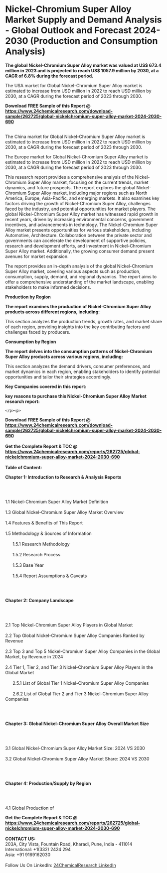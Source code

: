 <h1>Nickel-Chromium Super Alloy Market Supply and Demand Analysis - Global Outlook and Forecast 2024-2030 (Production and Consumption Analysis)</h1><p><strong>The global Nickel-Chromium Super Alloy market was valued at US$ 673.4 million in 2023 and is projected to reach US$ 1057.9 million by 2030, at a CAGR of 6.8% during the forecast period.</strong></p><p>
</p><p>The USA market for Global Nickel-Chromium Super Alloy market is estimated to increase from USD million in 2022 to reach USD million by 2030, at a CAGR during the forecast period of 2023 through 2030.</p><div><b>Download FREE Sample of this Report @ 
            <a href="https://www.24chemicalresearch.com/download-sample/262725/global-nickelchromium-super-alloy-market-2024-2030-690">
            https://www.24chemicalresearch.com/download-sample/262725/global-nickelchromium-super-alloy-market-2024-2030-690</a></b></div><br><p>
</p><p>The China market for Global Nickel-Chromium Super Alloy market is estimated to increase from USD million in 2022 to reach USD million by 2030, at a CAGR during the forecast period of 2023 through 2030.</p><p>
</p><p>The Europe market for Global Nickel-Chromium Super Alloy market is estimated to increase from USD million in 2022 to reach USD million by 2030, at a CAGR during the forecast period of 2023 through 2030.</p><p>
</p><p>This research report provides a comprehensive analysis of the Nickel-Chromium Super Alloy market, focusing on the current trends, market dynamics, and future prospects. The report explores the global Nickel-Chromium Super Alloy market, including major regions such as North America, Europe, Asia-Pacific, and emerging markets. It also examines key factors driving the growth of Nickel-Chromium Super Alloy, challenges faced by the industry, and potential opportunities for market players. The global Nickel-Chromium Super Alloy market has witnessed rapid growth in recent years, driven by increasing environmental concerns, government incentives, and advancements in technology. The Nickel-Chromium Super Alloy market presents opportunities for various stakeholders, including Automotive, Architecture. Collaboration between the private sector and governments can accelerate the development of supportive policies, research and development efforts, and investment in Nickel-Chromium Super Alloy market. Additionally, the growing consumer demand present avenues for market expansion.</p><p>
</p><p>The report provides an in-depth analysis of the global Nickel-Chromium Super Alloy market, covering various aspects such as production, consumption, supply, demand, and regional dynamics. The report aims to offer a comprehensive understanding of the market landscape, enabling stakeholders to make informed decisions.</p><p>
</p><p><strong>Production by Region</strong></p><p>
</p><p><strong>The report examines the production of Nickel-Chromium Super Alloy products across different regions, including:</strong></p><p>
</p><p>
</p><p>This section analyzes the production trends, growth rates, and market share of each region, providing insights into the key contributing factors and challenges faced by producers.</p><p>
</p><p><strong>Consumption by Region</strong></p><p>
</p><p><strong>The report delves into the consumption patterns of Nickel-Chromium Super Alloy products across various regions, including:</strong></p><p>
</p><p>
</p><p>This section analyzes the demand drivers, consumer preferences, and market dynamics in each region, enabling stakeholders to identify potential opportunities and tailor their strategies accordingly.</p><p>
<strong>Key Companies covered in this report:</strong></p><p>
</p><p>
</p><p><strong>key reasons to purchase this Nickel-Chromium Super Alloy Market research report:</strong></p><p>

	</p><p>

</p><div><b>Download FREE Sample of this Report @ 
            <a href="https://www.24chemicalresearch.com/download-sample/262725/global-nickelchromium-super-alloy-market-2024-2030-690">
            https://www.24chemicalresearch.com/download-sample/262725/global-nickelchromium-super-alloy-market-2024-2030-690</a></b></div><br><div><b>Get the Complete Report & TOC @ 
            <a href="https://www.24chemicalresearch.com/reports/262725/global-nickelchromium-super-alloy-market-2024-2030-690">
            https://www.24chemicalresearch.com/reports/262725/global-nickelchromium-super-alloy-market-2024-2030-690</a></b></div><br>
            <b>Table of Content:</b><p><p><strong>Chapter 1: Introduction to Research &amp; Analysis Reports</strong></p><br />
<br />
<p>1.1 Nickel-Chromium Super Alloy Market Definition<br /><br />
1.3 Global Nickel-Chromium Super Alloy Market Overview<br /><br />
1.4 Features &amp; Benefits of This Report<br /><br />
1.5 Methodology &amp; Sources of Information<br /><br />
&nbsp;&nbsp;&nbsp;&nbsp;&nbsp; 1.5.1 Research Methodology<br /><br />
&nbsp;&nbsp;&nbsp;&nbsp;&nbsp; 1.5.2 Research Process<br /><br />
&nbsp;&nbsp;&nbsp;&nbsp;&nbsp; 1.5.3 Base Year<br /><br />
&nbsp;&nbsp;&nbsp;&nbsp;&nbsp; 1.5.4 Report Assumptions &amp; Caveats</p><br />
<br />
<p><strong>Chapter 2: Company Landscape</strong></p><br />
<br />
<p>2.1 Top Nickel-Chromium Super Alloy Players in Global Market<br /><br />
2.2 Top Global Nickel-Chromium Super Alloy Companies Ranked by Revenue<br /><br />
2.3 Top 3 and Top 5 Nickel-Chromium Super Alloy Companies in the Global Market, by Revenue in 2024<br /><br />
2.4 Tier 1, Tier 2, and Tier 3 Nickel-Chromium Super Alloy Players in the Global Market<br /><br />
&nbsp;&nbsp;&nbsp;&nbsp;&nbsp; 2.5.1 List of Global Tier 1 Nickel-Chromium Super Alloy Companies<br /><br />
&nbsp;&nbsp;&nbsp;&nbsp;&nbsp; 2.6.2 List of Global Tier 2 and Tier 3 Nickel-Chromium Super Alloy Companies</p><br />
<br />
<p><strong>Chapter 3: Global Nickel-Chromium Super Alloy Overall Market Size</strong></p><br />
<br />
<p>3.1 Global Nickel-Chromium Super Alloy Market Size: 2024 VS 2030<br /><br />
3.2 Global Nickel-Chromium Super Alloy Market Share: 2024 VS 2030</p><br />
<br />
<p><strong>Chapter 4: Production/Supply by Region</strong></p><br />
<br />
<p>4.1 Global Production of </p><div><b>Get the Complete Report & TOC @ 
            <a href="https://www.24chemicalresearch.com/reports/262725/global-nickelchromium-super-alloy-market-2024-2030-690">
            https://www.24chemicalresearch.com/reports/262725/global-nickelchromium-super-alloy-market-2024-2030-690</a></b></div><br><b>CONTACT US:</b><br>
            203A, City Vista, Fountain Road, Kharadi, Pune, India - 411014<br>
            International: +1(332) 2424 294<br>
            Asia: +91 9169162030 <br><br>
            Follow Us On LinkedIn: <a href="https://www.linkedin.com/company/24chemicalresearch/">24ChemicalResearch LinkedIn</a>